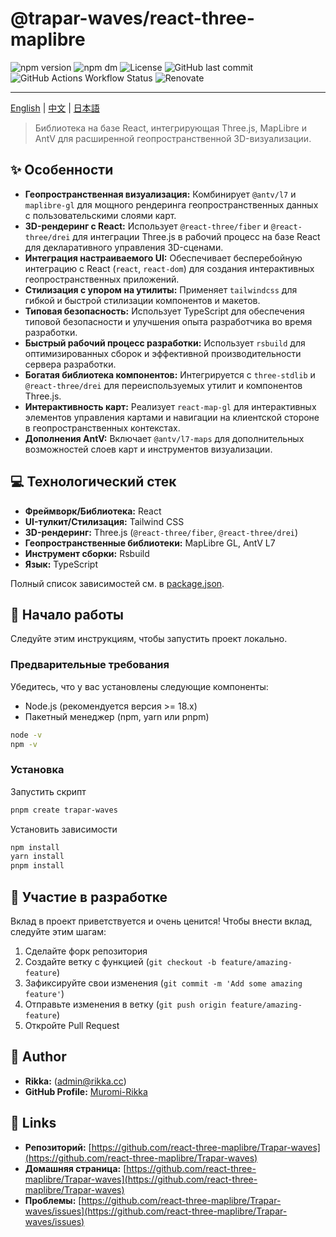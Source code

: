# @trapar-waves/react-three-maplibre

![npm version](https://img.shields.io/npm/v/@trapar-waves/react-three-maplibre)
![npm dm](https://img.shields.io/npm/dm/@trapar-waves/react-three-maplibre)
![License](https://img.shields.io/github/license/Trapar-waves/react-three-maplibre)
![GitHub last commit](https://img.shields.io/github/last-commit/Trapar-waves/react-three-maplibre)
![GitHub Actions Workflow Status](https://img.shields.io/github/actions/workflow/status/Trapar-waves/react-three-maplibre/release.yml)
![Renovate](https://img.shields.io/badge/renovate-enabled-blue)

---

[English](../README.md) | [中文](/readme/README-CN.md) | [日本語](/readme/README-JP.md)

> Библиотека на базе React, интегрирующая Three.js, MapLibre и AntV для расширенной геопространственной 3D-визуализации.

## ✨ Особенности

- **Геопространственная визуализация:** Комбинирует `@antv/l7` и `maplibre-gl` для мощного рендеринга геопространственных данных с пользовательскими слоями карт.
- **3D-рендеринг с React:** Использует `@react-three/fiber` и `@react-three/drei` для интеграции Three.js в рабочий процесс на базе React для декларативного управления 3D-сценами.
- **Интеграция настраиваемого UI:** Обеспечивает бесперебойную интеграцию с React (`react`, `react-dom`) для создания интерактивных геопространственных приложений.
- **Стилизация с упором на утилиты:** Применяет `tailwindcss` для гибкой и быстрой стилизации компонентов и макетов.
- **Типовая безопасность:** Использует TypeScript для обеспечения типовой безопасности и улучшения опыта разработчика во время разработки.
- **Быстрый рабочий процесс разработки:** Использует `rsbuild` для оптимизированных сборок и эффективной производительности сервера разработки.
- **Богатая библиотека компонентов:** Интегрируется с `three-stdlib` и `@react-three/drei` для переиспользуемых утилит и компонентов Three.js.
- **Интерактивность карт:** Реализует `react-map-gl` для интерактивных элементов управления картами и навигации на клиентской стороне в геопространственных контекстах.
- **Дополнения AntV:** Включает `@antv/l7-maps` для дополнительных возможностей слоев карт и инструментов визуализации.

## 💻 Технологический стек

- **Фреймворк/Библиотека:** React
- **UI-тулкит/Стилизация:** Tailwind CSS
- **3D-рендеринг:** Three.js (`@react-three/fiber`, `@react-three/drei`)
- **Геопространственные библиотеки:** MapLibre GL, AntV L7
- **Инструмент сборки:** Rsbuild
- **Язык:** TypeScript

Полный список зависимостей см. в [package.json](package.json).

## 🚀 Начало работы

Следуйте этим инструкциям, чтобы запустить проект локально.

### Предварительные требования

Убедитесь, что у вас установлены следующие компоненты:

- Node.js (рекомендуется версия >= 18.x)
- Пакетный менеджер (npm, yarn или pnpm)

```bash
node -v
npm -v
```

### Установка

Запустить скрипт

```bash
pnpm create trapar-waves
```

Установить зависимости

```bash
npm install
yarn install
pnpm install
```

## 🤝 Участие в разработке

Вклад в проект приветствуется и очень ценится! Чтобы внести вклад, следуйте этим шагам:

1. Сделайте форк репозитория
2. Создайте ветку с функцией (`git checkout -b feature/amazing-feature`)
3. Зафиксируйте свои изменения (`git commit -m 'Add some amazing feature'`)
4. Отправьте изменения в ветку (`git push origin feature/amazing-feature`)
5. Откройте Pull Request

## 👤 Author

- **Rikka:** (admin@rikka.cc)
- **GitHub Profile:** [Muromi-Rikka](https://github.com/Muromi-Rikka)

## 🔗 Links

- **Репозиторий:** [https://github.com/react-three-maplibre/Trapar-waves](https://github.com/react-three-maplibre/Trapar-waves)
- **Домашняя страница:** [https://github.com/react-three-maplibre/Trapar-waves](https://github.com/react-three-maplibre/Trapar-waves)
- **Проблемы:** [https://github.com/react-three-maplibre/Trapar-waves/issues](https://github.com/react-three-maplibre/Trapar-waves/issues)
